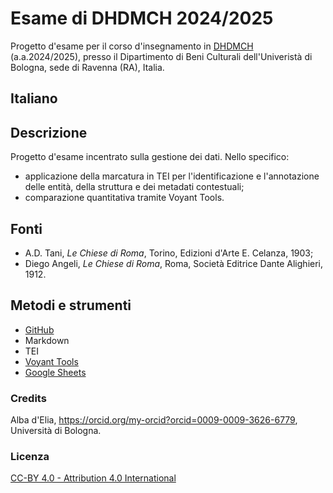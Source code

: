 # Esame di DHDMCH 2024/2025

Progetto d'esame per il corso d'insegnamento in [DHDMCH](https://www.unibo.it/it/studiare/dottorati-master-specializzazioni-e-altra-formazione/insegnamenti/insegnamento/2024/502386) (a.a.2024/2025), presso il Dipartimento di Beni Culturali dell'Univeristà di Bologna, sede di Ravenna (RA), Italia.

## Italiano

## Descrizione

Progetto d'esame incentrato sulla gestione dei dati. Nello specifico:
* applicazione della marcatura in TEI per l'identificazione e l'annotazione delle entità, della struttura e dei metadati contestuali;
* comparazione quantitativa tramite Voyant Tools.

## Fonti
* A.D. Tani, *Le Chiese di Roma*, Torino, Edizioni d'Arte E. Celanza, 1903;
* Diego Angeli, *Le Chiese di Roma*, Roma, Società Editrice Dante Alighieri, 1912.

## Metodi e strumenti
* [GitHub](https://www.google.com/url?sa=t&source=web&rct=j&opi=89978449&url=https://github.com/&ved=2ahUKEwinicGop96LAxXj0gIHHecADyoQFnoECAoQAQ&usg=AOvVaw38IHvcyBra8HGhmSxvlCGw)
* Markdown
* TEI
* [Voyant Tools](https://www.google.com/url?sa=t&source=web&rct=j&opi=89978449&url=https://voyant-tools.org/&ved=2ahUKEwiuuJ_AmN6LAxVSRUEAHcN0KUoQFnoECAkQAQ&usg=AOvVaw0HuDnxSRVwxziirQgSd0xL)
* [Google Sheets](https://www.google.com/url?sa=t&source=web&rct=j&opi=89978449&url=https://docs.google.com/spreadsheets/create%3Fhl%3Dit&ved=2ahUKEwifr4nRot6LAxXFWkEAHSEiFC4QFnoECAgQAQ&usg=AOvVaw15jA_GQBObUKkityhEJa1O)

### Credits

Alba d'Elia, https://orcid.org/my-orcid?orcid=0009-0009-3626-6779, Università di Bologna.

### Licenza
[CC-BY 4.0 - Attribution 4.0 International](https://creativecommons.org/licenses/by/4.0/)

